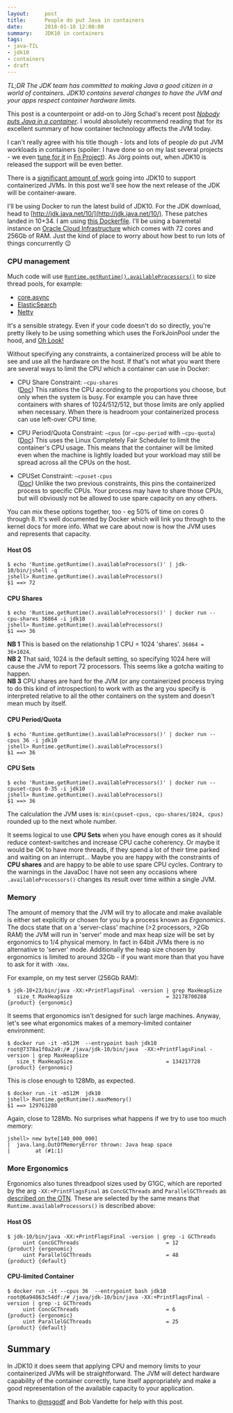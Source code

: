 ```yaml
---
layout:     post
title:      People do put Java in containers
date:       2018-01-10 12:00:00
summary:    JDK10 in containers
tags:
- java-TIL
- jdk10
- containers
- draft
---
```


*TL;DR The JDK team has committed to making Java a good citizen in a world of containers. JDK10 contains several changes to have the JVM and your apps respect container hardware limits.*

This post is a counterpoint or add-on to Jörg Schad's recent post [*Nobody puts Java in a container*](https://jaxenter.com/nobody-puts-java-container-139373.html). I would absolutely recommend reading that for its excellent summary of how container technology affects the JVM today.

I can't really agree with his title though - lots and lots of people *do* put JVM workloads in containers (spoiler: I have done so on my last several projects - we even [tune for it](https://github.com/fnproject/fdk-java/blob/master/runtime/Dockerfile-jdk9#L6-L18) in [Fn Project](http://fnproject.io)). As Jörg points out, when JDK10 is released the support will be even better.

There is a [significant amount of work](https://bugs.openjdk.java.net/browse/JDK-8146115) going into JDK10 to support containerized JVMs. In this post we'll see how the next release of the JDK will be container-aware.

I'll be using Docker to run the latest build of JDK10. For the JDK download, head to [http://jdk.java.net/10/](http://jdk.java.net/10/). These patches landed in 10+34. I am using [this Dockerfile](https://gist.github.com/mjg123/cbdee8a9ecba76ec19853d0ac0269d3d). I'll be using a baremetal instance on [Oracle Cloud Infrastructure](https://cloud.oracle.com/en_US/infrastructure/compute) which comes with 72 cores and 256Gb of RAM. Just the kind of place to worry about how best to run lots of things concurrently 😉

### CPU management

Much code will use [`Runtime.getRuntime().availableProcessors()`](http://download.java.net/java/jdk10/docs/api/java/lang/Runtime.html#availableProcessors()) to size thread pools, for example:

  - [core.async](https://github.com/clojure/core.async/blob/d81acd/src/main/clojure/clojure/core/async/impl/concurrent.clj#L28-L30)
  - [ElasticSearch](https://github.com/clojure/core.async/blob/d81acd/src/main/clojure/clojure/core/async/impl/concurrent.clj#L28-L30)
  - [Netty](https://github.com/netty/netty/blob/98beb777f81f092aa0fddf49ed08b426b2c72f01/common/src/main/java/io/netty/util/NettyRuntime.java#L69)
  
  It's a sensible strategy. Even if your code doesn't do so directly, you're pretty likely to be using something which uses the ForkJoinPool under the hood, and [Oh Look!](http://hg.openjdk.java.net/jdk10/jdk10/jdk/file/777356696811/src/java.base/share/classes/java/util/concurrent/ForkJoinPool.java#l2178)
  
Without specifying any constraints, a containerized process will be able to see and use all the hardware on the host. If that's not what you want there are several ways to limit the CPU which a container can use in Docker:

  - CPU Share Constraint: `—cpu-shares`  
  ([Doc](https://docs.docker.com/engine/reference/run/#cpu-share-constraint)) This rations the CPU according to the proportions you choose, but only when the system is busy. For example you can have three containers with shares of 1024/512/512, but those limits are only applied when necessary. When there is headroom your containerized process can use left-over CPU time.

  - CPU Period/Quota Constraint: `—cpus` (or `—cpu-period` with `—cpu-quota`)  
  ([Doc](https://docs.docker.com/engine/reference/run/#cpu-period-constraint)) This uses the Linux Completely Fair Scheduler to limit the container's CPU usage. This means that the container will be limited even when the machine is lightly loaded but your workload may still be spread across all the CPUs on the host.
  
  - CPUSet Constraint: `—cpuset-cpus`  
  ([Doc](https://docs.docker.com/engine/reference/run/#cpuset-constraint)) Unlike the two previous constraints, this pins the containerized process to specific CPUs. Your process may have to share those CPUs, but will obviously not be allowed to use spare capacity on any others.

You can mix these options together, too - eg 50% of time on cores 0 through 8. It's well documented by Docker which will link you through to the kernel docs for more info. What we care about now is how the JVM uses and represents that capacity.

#### Host OS

```shell
$ echo 'Runtime.getRuntime().availableProcessors()' | jdk-10/bin/jshell -q
jshell> Runtime.getRuntime().availableProcessors()
$1 ==> 72
```

#### CPU Shares

```shell
$ echo 'Runtime.getRuntime().availableProcessors()' | docker run --cpu-shares 36864 -i jdk10
jshell> Runtime.getRuntime().availableProcessors()
$1 ==> 36
```

**NB 1** This is based on the relationship 1 CPU = 1024 'shares'. `36864 = 36×1024`.  
**NB 2** That said, 1024 is the default setting, so specifying 1024 here will cause the JVM to report 72 processors. This seems like a gotcha waiting to happen.  
**NB 3** CPU shares are hard for the JVM (or any containerized process trying to do this kind of introspection) to work with as the arg you specify is interpreted relative to all the other containers on the system and doesn't mean much by itself.

#### CPU Period/Quota

```shell
$ echo 'Runtime.getRuntime().availableProcessors()' | docker run --cpus 36 -i jdk10
jshell> Runtime.getRuntime().availableProcessors()
$1 ==> 36
```

#### CPU Sets

```shell
$ echo 'Runtime.getRuntime().availableProcessors()' | docker run --cpuset-cpus 0-35 -i jdk10
jshell> Runtime.getRuntime().availableProcessors()
$1 ==> 36
```

The calculation the JVM uses is: `min(cpuset-cpus, cpu-shares/1024, cpus)` rounded up to the next whole number.

It seems logical to use **CPU Sets** when you have enough cores as it should reduce context-switches and increase CPU cache coherency. Or maybe it would be OK to have more threads, if they spend a lot of their time parked and waiting on an interrupt... Maybe you are happy with the constraints of **CPU shares** and are happy to be able to use spare CPU cycles. Contrary to the warnings in the JavaDoc I have not seen any occasions where `.availableProcessors()` changes its result over time within a single JVM.

### Memory

The amount of memory that the JVM will try to allocate and make available is either set explicitly or chosen for you by a process known as *Ergonomics*. The docs state that on a 'server-class' machine (>2 processors, >2Gb RAM) the JVM will run in 'server' mode and max heap size will be set by ergonomics to 1/4 physical memory. In fact in 64bit JVMs there is no alternative to 'server' mode. Additionally the heap size chosen by ergonomics is limited to around 32Gb - if you want more than that you have to ask for it with `-Xmx`.

For example, on my test server (256Gb RAM):

```shell
$ jdk-10+23/bin/java -XX:+PrintFlagsFinal -version | grep MaxHeapSize
   size_t MaxHeapSize                              = 32178700288                              {product} {ergonomic}

```

It seems that ergonomics isn't designed for such large machines. Anyway, let's see what ergonomics makes of a memory-limited container environment:

```
$ docker run -it -m512M  --entrypoint bash jdk10
root@7378a1f0a2a9:/# /java/jdk-10/bin/java  -XX:+PrintFlagsFinal -version | grep MaxHeapSize
   size_t MaxHeapSize                              = 134217728                              {product} {ergonomic}
```

This is close enough to 128Mb, as expected.

```shell
$ docker run -it -m512M  jdk10
jshell> Runtime.getRuntime().maxMemory()
$1 ==> 129761280
```

Again, close to 128Mb. No surprises what happens if we try to use too much memory:

```
jshell> new byte[140_000_000]
|  java.lang.OutOfMemoryError thrown: Java heap space
|        at (#1:1)
```


### More Ergonomics

Ergonomics also tunes threadpool sizes used by G1GC, which are reported by the arg `-XX:+PrintFlagsFinal` as `ConcGCThreads` and `ParallelGCThreads` as [described on the OTN](http://www.oracle.com/technetwork/articles/java/g1gc-1984535.html). These are selected by the same means that `Runtime.availableProcessors()` is described above:

#### Host OS

```shell
$ jdk-10/bin/java -XX:+PrintFlagsFinal -version | grep -i GCThreads
     uint ConcGCThreads                            = 12                                       {product} {ergonomic}
     uint ParallelGCThreads                        = 48                                       {product} {default}
```

#### CPU-limited Container


```shell
$ docker run -it --cpus 36  --entrypoint bash jdk10
root@6a94863c54df:/# /java/jdk-10/bin/java -XX:+PrintFlagsFinal -version | grep -i GCThreads
     uint ConcGCThreads                            = 6                                        {product} {ergonomic}
     uint ParallelGCThreads                        = 25                                       {product} {default}
```

## Summary

In JDK10 it does seem that applying CPU and memory limits to your containerized JVMs will be straightforward. The JVM will detect hardware capability of the container correctly, tune itself appropriately and make a good representation of the available capacity to your application.

Thanks to [@msgodf](https://twitter.com/msgodf) and Bob Vandette for help with this post.
